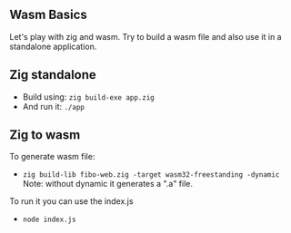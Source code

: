 ## Wasm Basics

Let's play with zig and wasm. Try to build a wasm file and also use it in a standalone application.

## Zig standalone

- Build using: `zig build-exe app.zig`
- And run it: `./app`

## Zig to wasm

To generate wasm file:
- `zig build-lib fibo-web.zig -target wasm32-freestanding -dynamic`
Note: without dynamic it generates a ".a" file.

To run it you can use the index.js
- `node index.js`
